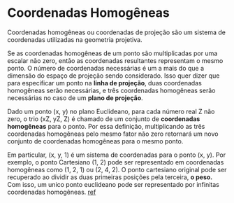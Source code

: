 # Coordenadas Homogêneas

Coordenadas homogêneas ou coordenadas de projeção são um sistema de coordenadas utilizadas na geometria projetiva.

Se as coordenadas homogêneas de um ponto são multiplicadas por uma escalar não zero, então as coordenadas resultantes representam o mesmo ponto. O número de coordenadas necessárias é um a mais do que a dimensão do espaço de projeção sendo considerado. Isso quer dizer que para especificar um ponto na **linha de projeção**, duas coordenadas homogêneas serão necessárias, e três coordenadas homogêneas serão necessárias no caso de um ******************************plano de projeção******************************.

Dado um ponto (x, y) no plano Euclideano, para cada número real Z não zero, o trio (xZ, yZ, Z) é chamado de um conjunto de **********************coordenadas homogêneas********************** para o ponto. Por essa definição, multiplicando as três coordenadas homogêneas pelo mesmo fator não zero retornará um novo conjunto de coordenadas homogêneas para o mesmo ponto.

Em particular, (x, y, 1) é um sistema de coordenadas para o ponto (x, y). Por exemplo, o ponto Cartesiano (1, 2) pode ser representado em coordenadas homogêneas como (1, 2, 1) ou (2, 4, 2). O ponto cartesiano original pode ser recuperado ao dividir as duas primeiras posições pela terceira, **************o peso.************** Com isso, um unico ponto euclideano pode ser representado por infinitas coordenadas homogêneas. [ref](https://en.wikipedia.org/wiki/Homogeneous_coordinates)
